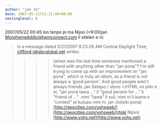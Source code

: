 ```yaml
---
author: "jan Jo"
date: 2007-05-21T21:11:00+00:00
nestinglevel: 0
---
```

2007/05/22 00:45 lon tenpo pi ma Nijon (+9:00)jan [MorphemeAddict@wmconnect.com](mailto://MorphemeAddict@wmconnect.com) li sitelen e ni:
>In a message dated 5/21/2007 9:23:26 AM Central Daylight Time,
>[clifford-j@sbcglobal.net](mailto://clifford-j@sbcglobal.net) writes:

>>>> (when was the last time someone mentioned a friend with anything other
>> than "jan pona"?
>>I'm still trying to come up with an improvement on "jan pona", which is truly
>an idiom, as a friend is not always a 'good person'. And good people aren't
>always friends.
>>jan Setepo / stevo </HTML
>mi pilin e ni: "jan pona tawa ..." li "good person for ..." li "friend of ..." .nimi "tawa" li suli. nimi ni li kama e "context" pi kulupu nimi ni. jan Jo(toki pona) [http://geocities.com/yohsweb/](http://geocities.com/yohsweb/)(toki Nijon) [http://www.yohs.net](http://www.yohs.net)